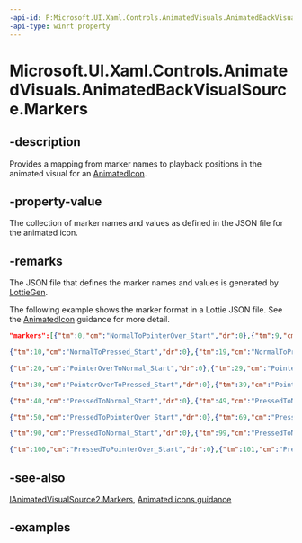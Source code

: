 ```yaml
---
-api-id: P:Microsoft.UI.Xaml.Controls.AnimatedVisuals.AnimatedBackVisualSource.Markers
-api-type: winrt property
---
```


# Microsoft.UI.Xaml.Controls.AnimatedVisuals.AnimatedBackVisualSource.Markers

<!--
public System.Collections.Generic.IReadOnlyDictionary<string,double> Markers { get; }
-->

## -description

Provides a mapping from marker names to playback positions in the animated visual for an [AnimatedIcon](../microsoft.ui.xaml.controls/AnimatedIcon.md).

## -property-value

The collection of marker names and values as defined in the JSON file for the animated icon.

## -remarks

The JSON file that defines the marker names and values is  generated by [LottieGen](/windows/communitytoolkit/animations/lottie-scenarios/getting_started_codegen).

The following example shows the marker format in a Lottie JSON file. See the [AnimatedIcon](/windows/apps/design/controls/animated-icon) guidance for more detail.

```json
"markers":[{"tm":0,"cm":"NormalToPointerOver_Start","dr":0},{"tm":9,"cm":"NormalToPointerOver_End","dr":0}, 

{"tm":10,"cm":"NormalToPressed_Start","dr":0},{"tm":19,"cm":"NormalToPressed_End","dr":0}, 

{"tm":20,"cm":"PointerOverToNormal_Start","dr":0},{"tm":29,"cm":"PointerOverToNormal_End","dr":0}, 

{"tm":30,"cm":"PointerOverToPressed_Start","dr":0},{"tm":39,"cm":"PointerOverToPressed_End","dr":0}, 

{"tm":40,"cm":"PressedToNormal_Start","dr":0},{"tm":49,"cm":"PressedToNormal_End","dr":0}, 

{"tm":50,"cm":"PressedToPointerOver_Start","dr":0},{"tm":69,"cm":"PressedToPointerOver_End","dr":0}, 

{"tm":90,"cm":"PressedToNormal_Start","dr":0},{"tm":99,"cm":"PressedToNormal_End","dr":0}, 

{"tm":100,"cm":"PressedToPointerOver_Start","dr":0},{"tm":101,"cm":"PressedToPointerOver_End","dr":0}]
```

## -see-also

[IAnimatedVisualSource2.Markers](../microsoft.ui.xaml.controls/ianimatedvisualsource2_markers.md), [Animated icons guidance](/windows/apps/design/controls/animated-icon)

## -examples
